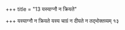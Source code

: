 +++
title = "13 यस्याग्नौ न क्रियते"

+++
यस्याग्नौ न क्रियते यस्य चाग्रं न दीयते न तद्भोक्तव्यम् १३